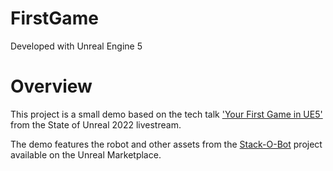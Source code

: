 # FirstGame

Developed with Unreal Engine 5

# Overview

This project is a small demo based on the tech talk ['Your First Game in UE5'](https://youtu.be/Itd677YZi50) from the State of Unreal 2022 livestream.

The demo features the robot and other assets from the [Stack-O-Bot](https://www.unrealengine.com/marketplace/en-US/product/stack-o-bot) project available on the Unreal Marketplace.
